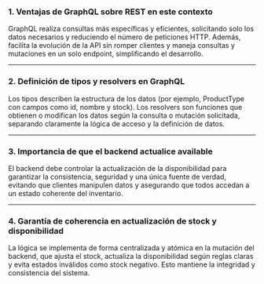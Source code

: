 ### 1. Ventajas de GraphQL sobre REST en este contexto

GraphQL realiza consultas más específicas y eficientes, solicitando solo los datos necesarios y reduciendo el número de peticiones HTTP. Además, facilita la evolución de la API sin romper clientes y maneja consultas y mutaciones en un solo endpoint, simplificando el desarrollo.

---

### 2. Definición de tipos y resolvers en GraphQL

Los tipos describen la estructura de los datos (por ejemplo, ProductType con campos como id, nombre y stock). Los resolvers son funciones que obtienen o modifican los datos según la consulta o mutación solicitada, separando claramente la lógica de acceso y la definición de datos.

---

### 3. Importancia de que el backend actualice available

El backend debe controlar la actualización de la disponibilidad para garantizar la consistencia, seguridad y una única fuente de verdad, evitando que clientes manipulen datos y asegurando que todos accedan a un estado coherente del inventario.

---

### 4. Garantía de coherencia en actualización de stock y disponibilidad

La lógica se implementa de forma centralizada y atómica en la mutación del backend, que ajusta el stock, actualiza la disponibilidad según reglas claras y evita estados inválidos como stock negativo. Esto mantiene la integridad y consistencia del sistema.
